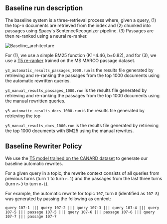 ## Baseline run description

The baseline system is a three-retrieval process where, given a query, (1) the top-n documents are retrieved from the index and (2) chunked into passages using Spacy's SentenceRecognizer pipeline. (3) Passages are then re-ranked using a neural re-ranker.


![Baseline_architecture](https://user-images.githubusercontent.com/28223751/125435261-5568b1fb-472e-46b5-a264-c806b8d5f84a.png)


For (1), we use a simple BM25 function (K1=4.46, b=0.82), and for (3), we use a [T5 re-ranker](https://aclanthology.org/2020.findings-emnlp.63/) trained on the MS MARCO passage dataset.

`y3_automatic_results_passages_1000.run` is the results file generated by retrieving and re-ranking the passages from the top 1000 documents using the automatic rewritten queries. 

`y3_manual_results_passages_1000.run` is the results file generated by retrieving and re-ranking the passages from the top 1000 documents using the manual rewritten queries.

`y3_automatic_results_docs_1000.run` is the results file generated by retrieving the top

`y3_manual_results_docs_1000.run` is the results file generated by retrieving the top 1000 documents with BM25 using the manual rewrites.

## Baseline Rewriter Policy

We use the [T5 model trained on the CANARD dataset](https://huggingface.co/castorini/t5-base-canard) to generate our baseline automatic rewrites.

For a given query in a topic, the rewrite context consists of all queries from previous turns (turn `1` to turn `n-1`) and the passages from the last three turns (turn `n-3` to turn `n-1`).

For example, the automatic rewrite for topic `107`, turn `8` (identified as `107-8`) was generated by passing the following as context:

`query 107-1 ||| query 107-2 ||| query 107-3 ||| query 107-4 ||| query 107-5 ||| passage 107-5 ||| query 107-6 ||| passage 107-6 ||| query 107-7 ||| passage 107-7`